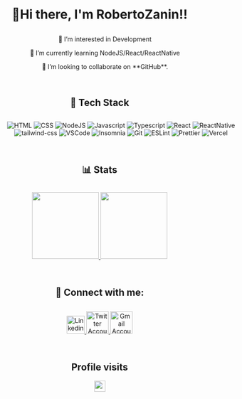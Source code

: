 <div align='center'>
  <h1 align='center'>
    👋</a>Hi there, I'm RobertoZanin!!
  </h1>

  <ul style="margin-top:30px; list-style: none" align='center'>
    <li>
      <p>👀 I’m interested in Development</p>      
    </li>
    <li>
      <p>🌱 I’m currently learning NodeJS/React/ReactNative</p>
    </li>
    <li>
      <p>👯 I’m looking to collaborate on **GitHub**.</p>
    </li>
  </ul>

  <h2 style='margin-top: 60px'>💼 Tech Stack</h2>
  
  <div align='center' style="width: 600px; margin-top: 30px">
    <img src="https://img.shields.io/badge/HTML5-E34F26?style=for-the-badge&logo=html5&logoColor=white" alt="HTML" />
    <img src="https://img.shields.io/badge/-css3-1572B6?&style=for-the-badge&logo=css3&logoColor=white" alt="CSS">
    <img src="https://img.shields.io/badge/-nodejs-3c873a?&style=for-the-badge&logo=node.js&logoColor=black" alt="NodeJS">
    <img src="https://img.shields.io/badge/-javascript-F7DF1E?&style=for-the-badge&logo=javascript&logoColor=black" alt="Javascript">
    <img src="https://img.shields.io/badge/-typescript-3178c6?&style=for-the-badge&logo=typescript&logoColor=black" alt="Typescript">
    <img src="https://img.shields.io/badge/-ReactJS-grey?&style=for-the-badge&logo=react&logoColor=61DAFB" alt="React">
    <img src="https://img.shields.io/badge/-ReactNative-61DAFB?&style=for-the-badge&logo=react&logoColor=black" alt="ReactNative">
    <img src="https://img.shields.io/badge/Tailwind-38B2AC?style=for-the-badge&logo=tailwind-css&logoColor=white" alt="tailwind-css">
    <img src="https://img.shields.io/badge/-VSCode-007ACC?&style=for-the-badge&logo=visual-studio-code&logoColor=white" alt="VSCode">
    <img src="https://img.shields.io/badge/-Insomnia-5900d0?&style=for-the-badge&logo=insomnia&logoColor=white" alt="Insomnia">
    <img src="https://img.shields.io/badge/-Git-F05032?&style=for-the-badge&logo=git&logoColor=white" alt="Git">
    <img src="https://img.shields.io/badge/eslint-3A33D1?style=for-the-badge&logo=eslint&logoColor=white" alt="ESLint">
    <img src="https://img.shields.io/badge/prettier-1A2C34?style=for-the-badge&logo=prettier&logoColor=F7BA3E" alt="Prettier">
    <img src="https://img.shields.io/badge/Vercel-000000?style=for-the-badge&logo=vercel&logoColor=white" alt="Vercel">
  </div>
  
  <h2 style='margin-top: 60px'>📊 Stats</h2>
  
  <div style="margin-top:30px">
    <a href="https://github.com/raszanin" >
      <img height="150em" src="https://github-readme-stats.vercel.app/api/top-langs/?username=raszanin&layout=compact&langs_count=7&theme=dracula"/>
      <img height="150em" src="https://github-readme-stats.vercel.app/api?username=raszanin&show_icons=true&theme=dracula&include_all_comsits=true&count_private=false"/>
    </a>
  </div>

  <h2 style='margin-top: 60px'>💬 Connect with me:</h2>
    <div style='margin-top: 30px' >
      <a href="https://www.linkedin.com/in/raszanin/">
        <img src="https://cdn.worldvectorlogo.com/logos/linkedin-icon-2.svg" title="Linkedin" alt="Linkedin Account" width="40"/>
      </a>
      <a href="https://twitter.com/robertozanin">
        <img src="https://cdn.worldvectorlogo.com/logos/twitter-6.svg" title="Twitter" alt="Twitter Account" width="50"/>
      </a>
      <a href="mailto:raszanin@gmail.com">
        <img src="https://cdn.worldvectorlogo.com/logos/gmail-icon-2.svg" title="Gmail" alt="Gmail Account" width="50"/>
      </a>
    </div>

  <h2 style='margin-top: 60px'>Profile visits</h2>
  <p align="center"> 
     <img height="25px" alingn="center" src="https://profile-counter.glitch.me/raszanin/count.svg" />
  </p>
</div>
